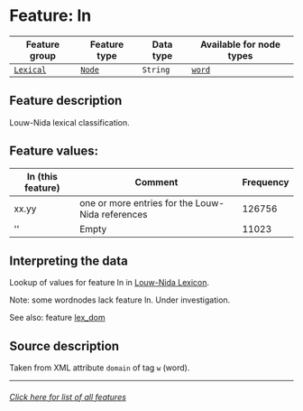 # Feature: ln

Feature group | Feature type | Data type | Available for node types
---  | --- | --- | ---
[`Lexical`](featuresbygroup.md#lexical-features) | [`Node`](featuresbyfeaturetype.md#node-features) | `String`  | [`word`](featuresbynodetype.md#word-nodes)

## Feature description

Louw-Nida lexical classification.

## Feature values:

ln (this feature) | Comment | Frequency
--- | --- | ---
xx.yy  | one or more entries for the Louw-Nida references | 126756
'' | Empty | 11023

## Interpreting the data

Lookup of values for feature ln in [Louw-Nida Lexicon](https://www.laparola.net/greco/louwnida.php).

Note: some wordnodes lack feature ln. Under investigation.

See also: feature [lex_dom](lex_dom.md#readme)

## Source description

Taken from XML attribute `domain` of tag `w` (word).

---
###### [Click here for list of all features](home.md#readme)
